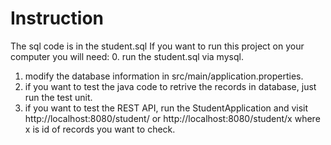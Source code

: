 # Instruction
The sql code is in the student.sql
If you want to run this project on your computer you will need:
0. run the student.sql via mysql.
1. modify the database information in src/main/application.properties.
2. if you want to test the java code to retrive the records in database, just run the test unit.
3. if you want to test the REST API, run the StudentApplication and visit http://localhost:8080/student/
or http://localhost:8080/student/x where x is id of records you want to check.
